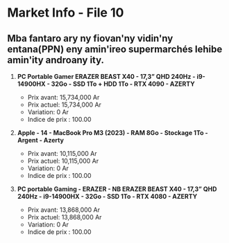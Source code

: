 # Market Info - File 10

## Mba fantaro ary ny fiovan'ny vidin'ny entana(PPN) eny amin'ireo supermarchés lehibe amin'ity androany ity.

1. **PC Portable Gamer ERAZER BEAST X40 - 17,3” QHD 240Hz - i9-14900HX - 32Go - SSD 1To + HDD 1To - RTX 4090 - AZERTY**
   - Prix avant: 15,734,000 Ar
   - Prix actuel: 15,734,000 Ar
   - Variation: 0 Ar
   - Indice de prix : 100.00

2. **Apple - 14 - MacBook Pro M3 (2023) - RAM 8Go - Stockage 1To - Argent - Azerty**
   - Prix avant: 10,115,000 Ar
   - Prix actuel: 10,115,000 Ar
   - Variation: 0 Ar
   - Indice de prix : 100.00

3. **PC portable Gaming - ERAZER - NB ERAZER BEAST X40 - 17,3” QHD 240Hz - i9-14900HX - 32Go - SSD 1To - RTX 4080 - AZERTY**
   - Prix avant: 13,868,000 Ar
   - Prix actuel: 13,868,000 Ar
   - Variation: 0 Ar
   - Indice de prix : 100.00

